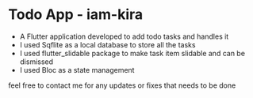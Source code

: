 # Todo App - iam-kira
- A Flutter application developed to add todo tasks and handles it 
- I used Sqflite as a local database to store all the tasks
- I used flutter_slidable package to make task item slidable and can be dismissed
- I used Bloc as a state management



feel free to contact me for any updates or fixes that needs to be done




